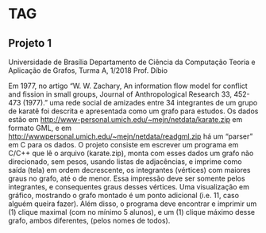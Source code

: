 # TAG

## Projeto 1

Universidade de Brasília
Departamento de Ciência da Computação
Teoria e Aplicação de Grafos, Turma A, 1/2018
Prof. Díbio

Em 1977, no artigo “W. W. Zachary, An information flow model for conflict and fission in small
groups, Journal of Anthropological Research 33, 452-473 (1977).” uma rede social de amizades entre
34 integrantes de um grupo de karatê foi descrita e apresentada como um grafo para estudos. Os dados
estão em http://www-personal.umich.edu/~mejn/netdata/karate.zip em formato GML, e em http://wwwpersonal.umich.edu/~mejn/netdata/readgml.zip
há um “parser” em C para os dados. O projeto consiste
em escrever um programa em C/C++ que lê o arquivo (karate.zip), monta com esses dados um grafo
não direcionado, sem pesos, usando listas de adjacências, e imprime como saída (tela) em ordem
decrescente, os integrantes (vértices) com maiores graus no grafo, até o de menor. Essa impressão deve
ser somente pelos integrantes, e consequentes graus desses vértices. Uma visualização em gráfico,
mostrando o grafo montado é um ponto adicional (i.e. 11, caso alguém queira fazer). Além disso, o
programa deve encontrar e imprimir um (1) clique maximal (com no mínimo 5 alunos), e um (1) clique
máximo desse grafo, ambos diferentes, (pelos nomes de todos).